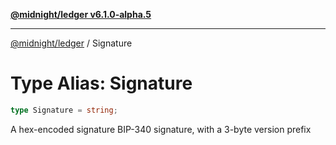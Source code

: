 [**@midnight/ledger v6.1.0-alpha.5**](../README.md)

***

[@midnight/ledger](../globals.md) / Signature

# Type Alias: Signature

```ts
type Signature = string;
```

A hex-encoded signature BIP-340 signature, with a 3-byte version prefix
